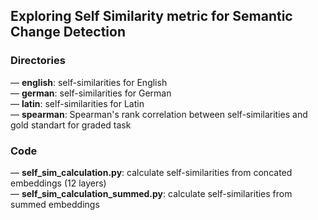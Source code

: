 ## Exploring Self Similarity metric for Semantic Change Detection 

### Directories

— **english**: self-similarities for English <br>
— **german**: self-similarities for German <br>
— **latin**: self-similarities for Latin <br>
— **spearman**: Spearman's rank correlation between self-similarities and gold standart for graded task <br>

### Code
— **self_sim_calculation.py**: calculate self-similarities from concated embeddings (12 layers) <br>
— **self_sim_calculation_summed.py**: calculate self-similarities from summed embeddings <br>
